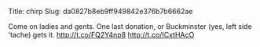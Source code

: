 Title: chirp
Slug: da0827b8eb9ff949842e376b7b6662ae

Come on ladies and gents. One last donation, or Buckminster (yes, left side 'tache) gets it. <a href="http://t.co/FQ2Y4np8">http://t.co/FQ2Y4np8</a> <a href="http://t.co/ICxtHAcO">http://t.co/ICxtHAcO</a>

